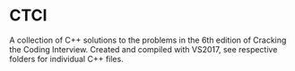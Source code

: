 # CTCI
A collection of C++ solutions to the problems in the 6th edition of Cracking the Coding Interview. Created and compiled with VS2017, see respective folders for individual C++ files.
